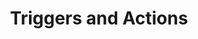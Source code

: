 ---
title: Triggers and Actions
redirect_to: "/releases/v11.0.0/developers/triggers_and_actions"
---
